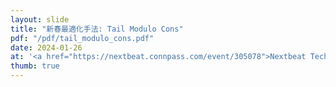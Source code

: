 ```yaml
---
layout: slide
title: "新春最適化手法: Tail Modulo Cons"
pdf: "/pdf/tail_modulo_cons.pdf"
date: 2024-01-26
at: '<a href="https://nextbeat.connpass.com/event/305078">Nextbeat Tech Bar：第五回関数型プログラミング（仮）の会</a>'
thumb: true
---
```

